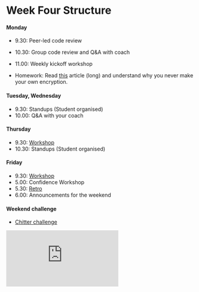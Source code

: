 # Week Four Structure

#### Monday

- 9.30: Peer-led code review
- 10.30: Group code review and Q&A with coach
- 11.00: Weekly kickoff workshop

- Homework: Read [this](https://crackstation.net/hashing-security.htm) article (long) and understand why you never make your own encryption. 

#### Tuesday, Wednesday

- 9.30: Standups (Student organised)
- 10.00: Q&A with your coach

#### Thursday

- 9.30: [Workshop](https://github.com/makersacademy/skills-workshops/tree/master/week-4/databases_1)
- 10.30: Standups (Student organised)


#### Friday

- 9.30: [Workshop](https://github.com/makersacademy/skills-workshops/tree/master/week-4/databases_2)
- 5.00: Confidence Workshop
- 5.30: [Retro](https://github.com/makersacademy/course/blob/master/pills/student_retrospective.md)
- 6.00: Announcements for the weekend

#### Weekend challenge
- [Chitter challenge](https://github.com/makersacademy/chitter-challenge)


![Tracking pixel](https://githubanalytics.herokuapp.com/course/sequence/remote/week04.md)
